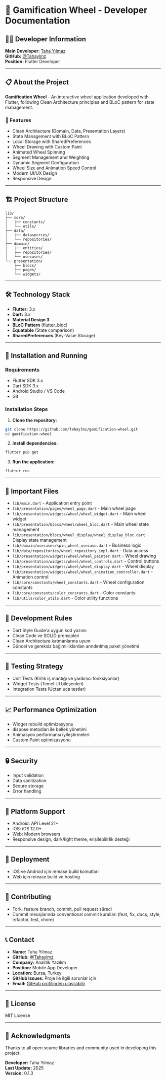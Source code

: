 # 🚀 Gamification Wheel - Developer Documentation

## 👨‍💻 Developer Information

**Main Developer:** [Taha Yılmaz](https://github.com/Tahaylmz)  
**GitHub:** [@Tahaylmz](https://github.com/Tahaylmz)  
**Position:** Flutter Developer

---

## 📋 About the Project

**Gamification Wheel** - An interactive wheel application developed with Flutter, following Clean Architecture principles and BLoC pattern for state management.

### 🎯 Features
- Clean Architecture (Domain, Data, Presentation Layers)
- State Management with BLoC Pattern
- Local Storage with SharedPreferences
- Wheel Drawing with Custom Paint
- Animated Wheel Spinning
- Segment Management and Weighting
- Dynamic Segment Configuration
- Wheel Size and Animation Speed Control
- Modern UI/UX Design
- Responsive Design

---

## 🏗️ Project Structure

```
lib/
├── core/
│   ├── constants/
│   └── utils/
├── data/
│   ├── datasources/
│   └── repositories/
├── domain/
│   ├── entities/
│   ├── repositories/
│   └── usecases/
└── presentation/
    ├── blocs/
    ├── pages/
    └── widgets/
```

---

## 🛠️ Technology Stack

- **Flutter:** 3.x
- **Dart:** 3.x
- **Material Design 3**
- **BLoC Pattern** (flutter_bloc)
- **Equatable** (State comparison)
- **SharedPreferences** (Key-Value Storage)

---

## 🚀 Installation and Running

### Requirements
- Flutter SDK 3.x
- Dart SDK 3.x
- Android Studio / VS Code
- Git

### Installation Steps

1. **Clone the repository:**
```bash
git clone https://github.com/Tahaylmz/gamification-wheel.git
cd gamification-wheel
```

2. **Install dependencies:**
```bash
flutter pub get
```

3. **Run the application:**
```bash
flutter run
```

---

## 📁 Important Files

- `lib/main.dart` - Application entry point
- `lib/presentation/pages/wheel_page.dart` - Main wheel page
- `lib/presentation/widgets/wheel/wheel_widget.dart` - Main wheel widget
- `lib/presentation/blocs/wheel/wheel_bloc.dart` - Main wheel state management
- `lib/presentation/blocs/wheel_display/wheel_display_bloc.dart` - Display state management
- `lib/domain/usecases/spin_wheel_usecase.dart` - Business logic
- `lib/data/repositories/wheel_repository_impl.dart` - Data access
- `lib/presentation/widgets/wheel/wheel_painter.dart` - Wheel drawing
- `lib/presentation/widgets/wheel/wheel_controls.dart` - Control buttons
- `lib/presentation/widgets/wheel/wheel_display.dart` - Wheel display
- `lib/presentation/widgets/wheel/wheel_animation_controller.dart` - Animation control
- `lib/core/constants/wheel_constants.dart` - Wheel configuration constants
- `lib/core/constants/color_constants.dart` - Color constants
- `lib/utils/color_utils.dart` - Color utility functions

---

## 🔧 Development Rules

- Dart Style Guide'a uygun kod yazımı
- Clean Code ve SOLID prensipleri
- Clean Architecture katmanlarına uyum
- Güncel ve gereksiz bağımlılıklardan arındırılmış paket yönetimi

---

## 🧪 Testing Strategy

- Unit Tests (Kritik iş mantığı ve yardımcı fonksiyonlar)
- Widget Tests (Temel UI bileşenleri)
- Integration Tests (Uçtan uca testler)

---

## 📈 Performance Optimization

- Widget rebuild optimizasyonu
- dispose metodları ile bellek yönetimi
- Animasyon performansı iyileştirmeleri
- Custom Paint optimizasyonu

---

## 🔒 Security

- Input validation
- Data sanitization
- Secure storage
- Error handling

---

## 📱 Platform Support

- Android: API Level 21+
- iOS: iOS 12.0+
- Web: Modern browsers
- Responsive design, dark/light theme, erişilebilirlik desteği

---

## 🚀 Deployment

- iOS ve Android için release build komutları
- Web için release build ve hosting

---

## 🤝 Contributing

- Fork, feature branch, commit, pull request süreci
- Commit mesajlarında conventional commit kuralları (feat, fix, docs, style, refactor, test, chore)

---

## 📞 Contact

- **Name:** Taha Yılmaz
- **GitHub:** [@Tahaylmz](https://github.com/Tahaylmz)
- **Company:** Analitik Yazılım
- **Position:** Mobile App Developer
- **Location:** Bursa, Turkey
- **GitHub Issues:** Proje ile ilgili sorunlar için
- **Email:** [GitHub profilinden ulaşılabilir](https://github.com/Tahaylmz)

---

## 📄 License

MIT License

---

## 🙏 Acknowledgments

Thanks to all open source libraries and community used in developing this project.

**Developer:** Taha Yılmaz  
**Last Update:** 2025  
**Version:** 0.1.3 